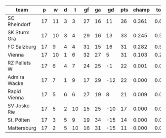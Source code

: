 |     team     | p  | w  | d | l  | gf | ga | gd  | pts | champ | top2  | top3  | top4  |  5-7  | bot4  | bot3  | bot2  |
|--------------|----|----|---|----|----|----|-----|-----|-------|-------|-------|-------|-------|-------|-------|-------|
| SC Rheindorf | 17 | 11 | 3 |  3 | 27 | 16 |  11 |  36 | 0.361 | 0.638 | 0.835 | 0.958 | 0.042 | 0.001 | 0.000 | 0.000|
| SK Sturm Gra | 17 | 10 | 3 |  4 | 29 | 16 |  13 |  33 | 0.245 | 0.501 | 0.739 | 0.919 | 0.081 | 0.002 | 0.000 | 0.000|
| FC Salzburg  | 17 |  9 | 4 |  4 | 31 | 15 |  16 |  31 | 0.282 | 0.544 | 0.777 | 0.934 | 0.066 | 0.002 | 0.001 | 0.000|
| Vienna       | 17 | 10 | 1 |  6 | 32 | 27 |   5 |  31 | 0.103 | 0.271 | 0.510 | 0.814 | 0.185 | 0.011 | 0.002 | 0.000|
| RZ Pellets W | 17 |  6 | 4 |  7 | 24 | 25 |  -1 |  22 | 0.001 | 0.006 | 0.022 | 0.073 | 0.794 | 0.364 | 0.133 | 0.030|
| Admira Wacke | 17 |  7 | 1 |  9 | 17 | 29 | -12 |  22 | 0.000 | 0.001 | 0.006 | 0.022 | 0.658 | 0.665 | 0.320 | 0.106|
| Rapid Vienna | 17 |  5 | 6 |  6 | 27 | 19 |   8 |  21 | 0.009 | 0.039 | 0.112 | 0.276 | 0.691 | 0.117 | 0.033 | 0.007|
| SV Josko Rie | 17 |  5 | 2 | 10 | 15 | 25 | -10 |  17 | 0.000 | 0.000 | 0.000 | 0.004 | 0.350 | 0.874 | 0.646 | 0.284|
| St. Pölten   | 17 |  3 | 5 |  9 | 19 | 34 | -15 |  14 | 0.000 | 0.000 | 0.000 | 0.001 | 0.087 | 0.976 | 0.913 | 0.738|
| Mattersburg  | 17 |  2 | 5 | 10 | 16 | 31 | -15 |  11 | 0.000 | 0.000 | 0.000 | 0.000 | 0.046 | 0.989 | 0.954 | 0.835|
